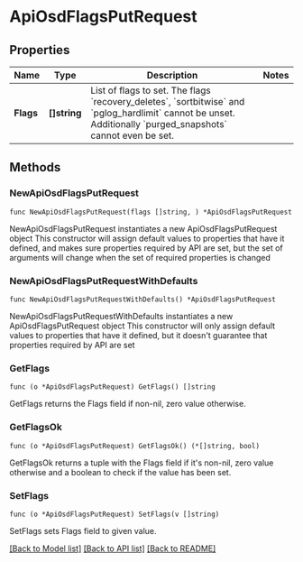 # ApiOsdFlagsPutRequest

## Properties

Name | Type | Description | Notes
------------ | ------------- | ------------- | -------------
**Flags** | **[]string** | List of flags to set. The flags &#x60;recovery_deletes&#x60;, &#x60;sortbitwise&#x60; and &#x60;pglog_hardlimit&#x60; cannot be unset. Additionally &#x60;purged_snapshots&#x60; cannot even be set. | 

## Methods

### NewApiOsdFlagsPutRequest

`func NewApiOsdFlagsPutRequest(flags []string, ) *ApiOsdFlagsPutRequest`

NewApiOsdFlagsPutRequest instantiates a new ApiOsdFlagsPutRequest object
This constructor will assign default values to properties that have it defined,
and makes sure properties required by API are set, but the set of arguments
will change when the set of required properties is changed

### NewApiOsdFlagsPutRequestWithDefaults

`func NewApiOsdFlagsPutRequestWithDefaults() *ApiOsdFlagsPutRequest`

NewApiOsdFlagsPutRequestWithDefaults instantiates a new ApiOsdFlagsPutRequest object
This constructor will only assign default values to properties that have it defined,
but it doesn't guarantee that properties required by API are set

### GetFlags

`func (o *ApiOsdFlagsPutRequest) GetFlags() []string`

GetFlags returns the Flags field if non-nil, zero value otherwise.

### GetFlagsOk

`func (o *ApiOsdFlagsPutRequest) GetFlagsOk() (*[]string, bool)`

GetFlagsOk returns a tuple with the Flags field if it's non-nil, zero value otherwise
and a boolean to check if the value has been set.

### SetFlags

`func (o *ApiOsdFlagsPutRequest) SetFlags(v []string)`

SetFlags sets Flags field to given value.



[[Back to Model list]](../README.md#documentation-for-models) [[Back to API list]](../README.md#documentation-for-api-endpoints) [[Back to README]](../README.md)


